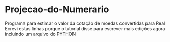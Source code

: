 # Projecao-do-Numerario
Programa para estimar o valor da cotação de moedas convertidas para Real
Ecrevi estas linhas porque o tutorial disse para escrever
mais edições agora incluindo um arquivo do PYTHON
